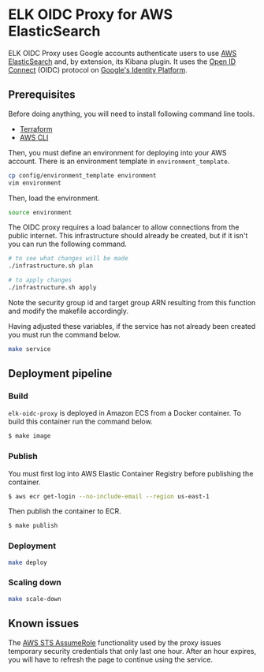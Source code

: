 # ELK OIDC Proxy for AWS ElasticSearch
ELK OIDC Proxy uses Google accounts authenticate users to use [AWS ElasticSearch](https://aws.amazon.com/elasticsearch-service/) and, by extension, its Kibana plugin. It uses the [Open ID Connect](https://en.wikipedia.org/wiki/OpenID_Connect) (OIDC) protocol on [Google's Identity Platform](https://developers.google.com/identity/protocols/OpenIDConnect).

## Prerequisites

Before doing anything, you will need to install following command line tools.
* [Terraform](https://www.terraform.io/)
* [AWS CLI](https://aws.amazon.com/cli/)

Then, you must define an environment for deploying into your AWS account. There is an environment template in `environment_template`.

```bash
cp config/environment_template environment
vim environment
```

Then, load the environment.

```bash
source environment
```

The OIDC proxy requires a load balancer to allow connections from the public internet. This infrastructure should already be created, but if it isn't you can run the following command.

```bash
# to see what changes will be made
./infrastructure.sh plan

# to apply changes
./infrastructure.sh apply
```

Note the security group id and target group ARN resulting from this function and modify the makefile accordingly.

Having adjusted these variables, if the service has not already been created you must run the command below.
```bash
make service
```

## Deployment pipeline

### Build

`elk-oidc-proxy` is deployed in Amazon ECS from a Docker container. To build this container run the command below.

```bash
$ make image
```

### Publish

You must first log into AWS Elastic Container Registry before publishing the container.

```bash
$ aws ecr get-login --no-include-email --region us-east-1
```

Then publish the container to ECR.

```bash
$ make publish
```

### Deployment

```bash
make deploy
```

### Scaling down

```bash
make scale-down
```

## Known issues

The [AWS STS AssumeRole](https://docs.aws.amazon.com/STS/latest/APIReference/API_AssumeRole.html) functionality used by the proxy issues temporary security credentials that only last one hour. After an hour expires, you will have to refresh the page to continue using the service.
